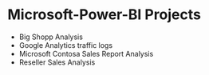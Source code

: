 # Microsoft-Power-BI Projects
- Big Shopp Analysis
- Google Analytics traffic logs
- Microsoft Contosa Sales Report Analysis
- Reseller Sales Analysis

